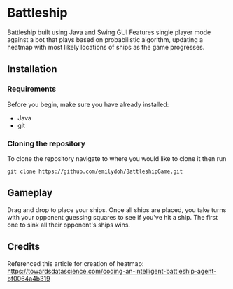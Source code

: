 # Battleship
Battleship built using Java and Swing GUI
Features single player mode against a bot that plays based on probabilistic algorithm, updating a heatmap with most likely locations of ships as the game progresses.

## Installation
### Requirements
Before you begin, make sure you have already installed:
- Java
- git

### Cloning the repository
To clone the repository navigate to where you would like to clone it then run
```
git clone https://github.com/emilydoh/BattleshipGame.git
```

## Gameplay
Drag and drop to place your ships. Once all ships are placed, you take turns with your opponent guessing squares to see if you've hit a ship. The first one to sink all their opponent's ships wins.

## Credits
Referenced this article for creation of heatmap:
https://towardsdatascience.com/coding-an-intelligent-battleship-agent-bf0064a4b319
